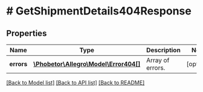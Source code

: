 # # GetShipmentDetails404Response

## Properties

Name | Type | Description | Notes
------------ | ------------- | ------------- | -------------
**errors** | [**\Phobetor\Allegro\Model\Error404[]**](Error404.md) | Array of errors. | [optional]

[[Back to Model list]](../../README.md#models) [[Back to API list]](../../README.md#endpoints) [[Back to README]](../../README.md)
